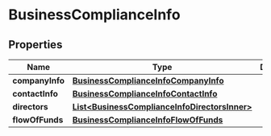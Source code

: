 

# BusinessComplianceInfo


## Properties

| Name | Type | Description | Notes |
|------------ | ------------- | ------------- | -------------|
|**companyInfo** | [**BusinessComplianceInfoCompanyInfo**](BusinessComplianceInfoCompanyInfo.md) |  |  |
|**contactInfo** | [**BusinessComplianceInfoContactInfo**](BusinessComplianceInfoContactInfo.md) |  |  |
|**directors** | [**List&lt;BusinessComplianceInfoDirectorsInner&gt;**](BusinessComplianceInfoDirectorsInner.md) |  |  |
|**flowOfFunds** | [**BusinessComplianceInfoFlowOfFunds**](BusinessComplianceInfoFlowOfFunds.md) |  |  |



